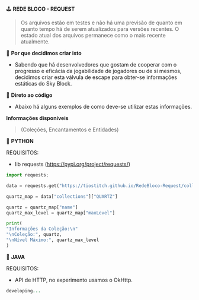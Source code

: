 🕹 **REDE BLOCO - REQUEST**
> Os arquivos estão em testes e não há uma previsão de quanto em quanto tempo há de serem atualizados para versões recentes.
> O estado atual dos arquivos permanece como o mais recente atualmente.

🔩 **Por que decidimos criar isto**
- Sabendo que há desenvolvedores que gostam de cooperar com o progresso e eficácia da jogabilidade de jogadores ou de si mesmos, decidimos criar esta válvula de escape para obter-se informações estáticas do Sky Block.


🧪 **Direto ao código**
- Abaixo há alguns exemplos de como deve-se utilizar estas informações.

**Informações disponíveis**
> (Coleções, Encantamentos e Entidades)

🐍 **PYTHON**

  REQUISITOS:
  - lib requests (https://pypi.org/project/requests/)

```python
import requests;

data = requests.get("https://tiostitch.github.io/RedeBloco-Request/collections.json").json();

quartz_map = data["collections"]["QUARTZ"]

quartz = quartz_map["name"]
quartz_max_level = quartz_map["maxLevel"]

print(
"Informações da Coleção:\n"
"\nColeção:", quartz,
"\nNível Máximo:", quartz_max_level
)
```

🐍 **JAVA**

  REQUISITOS:
  - API de HTTP, no experimento usamos o OkHttp.

```java
developing...
```
